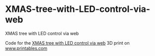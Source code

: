 # XMAS-tree-with-LED-control-via-web

XMAS tree with LED control via web

Code for the <a href="https://www.printables.com/de/model/320339-xmas-tree-with-led-control-via-web">XMAS tree with LED control via web</a> 3D print on <a href="https://www.printables.com">www.printables.com</a>
